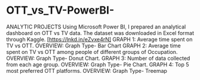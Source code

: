 # OTT_vs_TV-PowerBI-
ANALYTIC PROJECTS
Using Microsoft Power BI, I prepared an analytical dashboard on OTT vs TV data. The dataset was downloaded in Excel format through Kaggle. [https://lnkd.in/eZvxe4rN]
GRAPH 1: Average time spent on TV vs OTT.
OVERVIEW: Graph Type- Bar Chart
GRAPH 2: Average time spent on TV vs OTT among people of different groups of Occupation.
OVERVIEW: Graph Type- Donut Chart.
GRAPH 3: Number of data collected from each age group.
OVERVIEW: Graph Type- Pie Chart.
GRAPH 4: Top 5 most preferred OTT platforms.
OVERVIEW: Graph Type- Treemap
